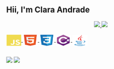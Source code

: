## Hii, I'm Clara Andrade

<div align="center">
  <a href="https://github.com/claraandradee">
  <img height="180em" src="https://github-readme-stats.vercel.app/api?username=claraandradee&show_icons=true&theme=dracula&include_all_commits=true&count_private=true"/>
  <img height="180em" src="https://github-readme-stats.vercel.app/api/top-langs/?username=claraandradee&layout=compact&langs_count=7&theme=dracula"/>
</div>

<div style="display: inline_block"><br>
  <img align="center" alt="clara-Js" height="30" width="40" src="https://raw.githubusercontent.com/devicons/devicon/master/icons/javascript/javascript-plain.svg">
  <img align="center" alt="clara-HTML" height="30" width="40" src="https://raw.githubusercontent.com/devicons/devicon/master/icons/html5/html5-original.svg">
  <img align="center" alt="clara-CSS" height="30" width="40" src="https://raw.githubusercontent.com/devicons/devicon/master/icons/css3/css3-original.svg">
  <img align="center" alt="clara-Csharp" height="30" width="40" src="https://raw.githubusercontent.com/devicons/devicon/master/icons/csharp/csharp-original.svg">
  <img align="center" alt="clara-Java" height="30" width="40" src="https://raw.githubusercontent.com/devicons/devicon/master/icons/java/java-original.svg">
</div>

  ##
  
  <div> 
  <a href="https://instagram.com/claraa.andradeee" target="_blank"><img src="https://img.shields.io/badge/-Instagram-%23E4405F?style=for-the-badge&logo=instagram&logoColor=white" target="_blank"></a>
  <a href = "mailto:claraa.andradee07@gmail.com"><img src="https://img.shields.io/badge/-Gmail-%23333?style=for-the-badge&logo=gmail&logoColor=white" target="_blank"></a>
 
 
</div>
